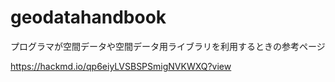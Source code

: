 # geodatahandbook
プログラマが空間データや空間データ用ライブラリを利用するときの参考ページ


https://hackmd.io/qp6eiyLVSBSPSmigNVKWXQ?view
